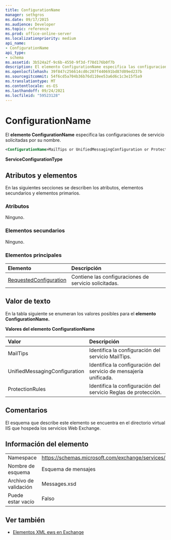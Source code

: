 ```yaml
---
title: ConfigurationName
manager: sethgros
ms.date: 09/17/2015
ms.audience: Developer
ms.topic: reference
ms.prod: office-online-server
ms.localizationpriority: medium
api_name:
- ConfigurationName
api_type:
- schema
ms.assetid: 3b524a2f-9c6b-4550-9f3d-f78d176b0f7b
description: El elemento ConfigurationName especifica las configuraciones de servicio solicitadas por su nombre.
ms.openlocfilehash: 39f847c256614cd0c207f440691bd87d09ed237b
ms.sourcegitcommit: 54f6cd5a704b36b76d110ee53a6d6c1c3e15f5a9
ms.translationtype: MT
ms.contentlocale: es-ES
ms.lasthandoff: 09/24/2021
ms.locfileid: "59523128"
---
```

# <a name="configurationname"></a>ConfigurationName

El **elemento ConfigurationName** especifica las configuraciones de servicio solicitadas por su nombre. 
  
```xml
<ConfigurationName>MailTips or UnifiedMessagingConfiguration or ProtectionRules</ConfigurationName>
```

 **ServiceConfigurationType**
## <a name="attributes-and-elements"></a>Atributos y elementos

En las siguientes secciones se describen los atributos, elementos secundarios y elementos primarios.
  
### <a name="attributes"></a>Atributos

Ninguno.
  
### <a name="child-elements"></a>Elementos secundarios

Ninguno.
  
### <a name="parent-elements"></a>Elementos principales

|**Elemento**|**Descripción**|
|:-----|:-----|
|[RequestedConfiguration](requestedconfiguration.md) <br/> |Contiene las configuraciones de servicio solicitadas.  <br/> |
   
## <a name="text-value"></a>Valor de texto

En la tabla siguiente se enumeran los valores posibles para el **elemento ConfigurationName.** 
  
**Valores del elemento ConfigurationName**

|**Valor**|**Descripción**|
|:-----|:-----|
|MailTips  <br/> |Identifica la configuración del servicio MailTips.  <br/> |
|UnifiedMessagingConfiguration  <br/> |Identifica la configuración del servicio de mensajería unificada.  <br/> |
|ProtectionRules  <br/> |Identifica la configuración del servicio Reglas de protección.  <br/> |
   
## <a name="remarks"></a>Comentarios

El esquema que describe este elemento se encuentra en el directorio virtual IIS que hospeda los servicios Web Exchange.
  
## <a name="element-information"></a>Información del elemento

|||
|:-----|:-----|
|Namespace  <br/> |https://schemas.microsoft.com/exchange/services/2006/messages  <br/> |
|Nombre de esquema  <br/> |Esquema de mensajes  <br/> |
|Archivo de validación  <br/> |Messages.xsd  <br/> |
|Puede estar vacío  <br/> |Falso  <br/> |
   
## <a name="see-also"></a>Ver también



- [Elementos XML ews en Exchange](ews-xml-elements-in-exchange.md)

